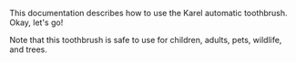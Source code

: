 This documentation describes how to use the Karel automatic toothbrush. Okay, let's go!

Note that this toothbrush is safe to use for children, adults, pets, wildlife, and trees.
